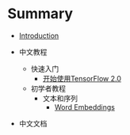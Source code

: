 # Summary

* [Introduction](README.md)
* 中文教程
    * 快速入门
        * [开始使用TensorFlow 2.0](getting_started.md)
    * 初学者教程
        * 文本和序列
            * [Word Embeddings](tutorials/text/word_embeddings.md)

* 中文文档
